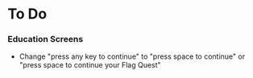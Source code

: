 # To Do

### Education Screens
* Change "press any key to continue" to "press space to continue" or "press space to continue your Flag Quest"
